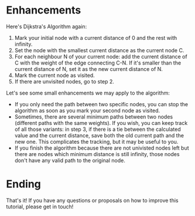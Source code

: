 # Enhancements

Here's Dijkstra's Algorithm again:
1. Mark your initial node with a current distance of 0 and the rest with infinity.
2. Set the node with the smallest current distance as the current node C.
3. For each neighbour N of your current node: add the current distance of C with the weight of the edge connecting C-N. If it's smaller than the current distance of N, set it as the new current distance of N.
4. Mark the current node as visited.
5. If there are unvisited nodes, go to step 2.

Let's see some small enhancements we may apply to the algorithm:
* If you only need the path between two specific nodes, you can stop the algorithm as soon as you mark your second node as visited.
* Sometimes, there are several minimum paths between two nodes (different paths with the same weights). If you wish, you can keep track of all those variants: in step 3, if there is a tie between the calculated value and the current distance, save both the old current path and the new one. This complicates the tracking, but it may be useful to you.
* If you finish the algorithm because there are not univisted nodes left but there are nodes which minimum distance is still infinity, those nodes don't have any valid path to the original node.

# Ending

That's it! If you have any questions or proposals on how to improve this tutorial, please get in touch!